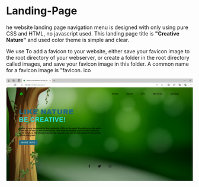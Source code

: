 <h1>Landing-Page</h1>
<p>he website landing page navigation menu is designed with only using pure CSS and HTML, no javascript used. This landing page title is <strong>"Creative Nature"</strong> and used color theme is simple and clear.</p>

<p>We use To add a favicon to your website, either save your favicon image to the root directory of your webserver, or create a folder in the root directory called images, and save your favicon image in this folder. A common name for a favicon image is "favicon. ico</p>


<img src="Nature-Page.png" alt="nature-Image">
